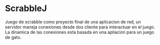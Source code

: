 # ScrabbleJ
Juego de scrabble como proyecto final de una aplicacion de red, un servidor maneja conexiones desde dos cliente para interactuar en el juego.
La dinamica de las conexiones esta basada en una apliacion para un juego de gato. 
